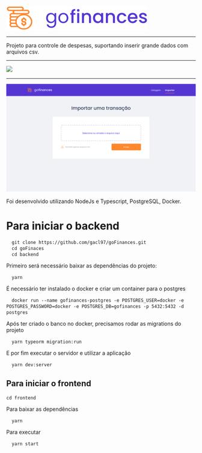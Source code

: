 ![](/frontend/src/assets/Design/logo.svg)

***

Projeto para controle de despesas, suportando inserir grande dados com arquivos csv.

***

![](/frontend/src/assets/Design/Início.svg)
***

![](/frontend/src/assets/Design/Importar.svg)

Foi desenvolvido utilizando NodeJs e Typescript, PostgreSQL, Docker.

# Para iniciar o backend


      git clone https://github.com/gacl97/goFinances.git
      cd goFinaces
      cd backend


Primeiro será necessário baixar as dependências do projeto:

      yarn

É necessário ter instalado o docker e criar um container para o postgres

      docker run --name gofinances-postgres -e POSTGRES_USER=docker -e POSTGRES_PASSWORD=docker -e POSTGRES_DB=gofinances -p 5432:5432 -d postgres

Após ter criado o banco no docker, precisamos rodar as migrations do projeto

      yarn typeorm migration:run

E por fim executar o servidor e utilizar a aplicação

      yarn dev:server


## Para iniciar o frontend

    cd frontend

Para baixar as dependências

      yarn

Para executar 

      yarn start